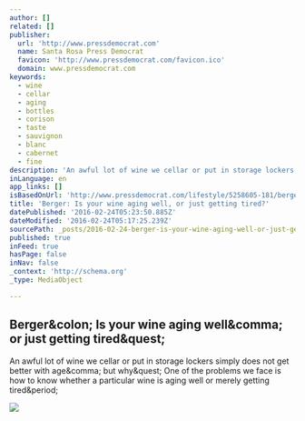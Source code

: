 ```yaml
---
author: []
related: []
publisher:
  url: 'http://www.pressdemocrat.com'
  name: Santa Rosa Press Democrat
  favicon: 'http://www.pressdemocrat.com/favicon.ico'
  domain: www.pressdemocrat.com
keywords:
  - wine
  - cellar
  - aging
  - bottles
  - corison
  - taste
  - sauvignon
  - blanc
  - cabernet
  - fine
description: 'An awful lot of wine we cellar or put in storage lockers simply does not get better with age, but why? One of the problems we face is how to know whether a particular wine is aging well or merely getting tired.'
inLanguage: en
app_links: []
isBasedOnUrl: 'http://www.pressdemocrat.com/lifestyle/5258605-181/berger-is-your-wine-aging?ref=TSM'
title: 'Berger: Is your wine aging well, or just getting tired?'
datePublished: '2016-02-24T05:23:50.885Z'
dateModified: '2016-02-24T05:17:25.239Z'
sourcePath: _posts/2016-02-24-berger-is-your-wine-aging-well-or-just-getting-tired.md
published: true
inFeed: true
hasPage: false
inNav: false
_context: 'http://schema.org'
_type: MediaObject

---
```

<article style=""><h1>Berger&amp;colon; Is your wine aging well&amp;comma; or just getting tired&amp;quest;</h1><p>An awful lot of wine we cellar or put in storage lockers simply does not get better with age&amp;comma; but why&amp;quest; One of the problems we face is how to know whether a particular wine is aging well or merely getting tired&amp;period;</p><img src="http://www.pressdemocrat.com/csp/mediapool/sites/dt.common.streams.StreamServer.cls?STREAMOID=jqQTM68DV8OHXyWDIG8Ocs$daE2N3K4ZzOUsqbU5sYs8GKNUer7RIbP7wViHPWXsWCsjLu883Ygn4B49Lvm9bPe2QeMKQdVeZmXF$9l$4uCZ8QDXhaHEp3rvzXRJFdy0KqPHLoMevcTLo3h8xh70Y6N_U_CryOsw6FTOdKL_jpQ-&amp;CONTENTTYPE=image/jpeg" /></article>
